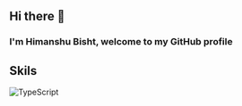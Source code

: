 ## Hi there 👋
### I'm Himanshu Bisht, welcome to my GitHub profile

## Skils
![TypeScript](https://img.shields.io/badge/typescript-%23007ACC.svg?style=for-the-badge&logo=typescript&logoColor=white)
